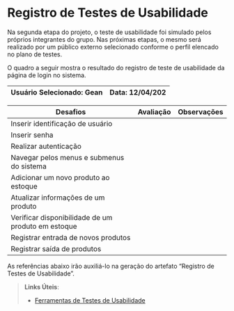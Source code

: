 # Registro de Testes de Usabilidade

Na segunda etapa do projeto, o teste de usabilidade foi simulado pelos próprios integrantes do grupo. Nas próximas etapas, o mesmo será realizado por um público externo selecionado conforme o perfil elencado no plano de testes.

O quadro a seguir mostra o resultado do registro de teste de usabilidade da página de login no sistema. 

|Usuário Selecionado: Gean|Data: 12/04/202|
|-------------------|------|

|Desafios|Avaliação|Observações|
|---|---|---|
|Inserir identificação de usuário|||
|Inserir senha|||
|Realizar autenticação|||
|Navegar pelos menus e submenus do sistema|||
|Adicionar um novo produto ao estoque|||
|Atualizar informações de um produto|||
|Verificar disponibilidade de um produto em estoque|||
|Registrar entrada de novos produtos|||
|Registrar saída de produtos|||

As referências abaixo irão auxiliá-lo na geração do artefato “Registro de Testes de Usabilidade”.

> **Links Úteis**:
> - [Ferramentas de Testes de Usabilidade](https://www.usability.gov/how-to-and-tools/resources/templates.html)